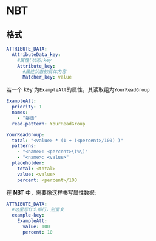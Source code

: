 # NBT

## 格式

```yaml
ATTRIBUTE_DATA:
  AttributeData_key:
    #属性(状态)key
    Attribute_key:
      #属性状态的具体内容
      Matcher_key: value
```

若一个 key 为`ExampleAtt`的属性，其读取组为`YourReadGroup`

```yaml
ExampleAtt:
  priority: 1
  names:
    - "暴击"
  read-pattern: YourReadGroup
```

```yaml
YourReadGroup:
  total: "<value> * (1 + (<percent>/100) )"
  patterns:
    - "<name>: <percent>\(%\)"
    - "<name>: <value>"
  placeholder:
    total: <total>
    value: <value>
    percent: <percent>/100
```

在 **NBT** 中，需要像这样书写属性数据:

```yaml
ATTRIBUTE_DATA:
  #这里写什么都行，别重复
  example-key:
    ExampleAtt:
      value: 100
      percent: 10
```
